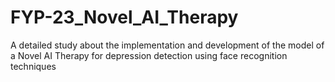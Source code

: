 # FYP-23_Novel_AI_Therapy
A detailed study about the implementation and development of the model of a Novel AI Therapy for depression detection using face recognition techniques

